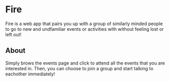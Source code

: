 # Fire

Fire is a web app that pairs you up with a group of similarly minded people
to go to new and undfamiliar events or activities with without feeling lost
or left out!

## About

Simply brows the events page and click to attend all the events that you are
interested in. Then, you can choose to join a group and start talking to
eachother immediately!
